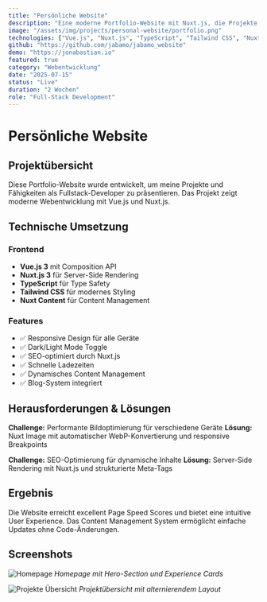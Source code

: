 ```yaml
---
title: "Persönliche Website"
description: "Eine moderne Portfolio-Website mit Nuxt.js, die Projekte und Blog-Artikel dynamisch über Nuxt Content verwaltet."
image: "/assets/img/projects/personal-website/portfolio.png"
technologies: ["Vue.js", "Nuxt.js", "TypeScript", "Tailwind CSS", "Nuxt Content"]
github: "https://github.com/jabamo/jabamo_website"
demo: "https://jonabastian.io"
featured: true
category: "Webentwicklung"
date: "2025-07-15"
status: "Live"
duration: "2 Wochen"
role: "Full-Stack Development"
---
```


# Persönliche Website

## Projektübersicht

Diese Portfolio-Website wurde entwickelt, um meine Projekte und Fähigkeiten als Fullstack-Developer zu präsentieren. Das Projekt zeigt moderne Webentwicklung mit Vue.js und Nuxt.js.

## Technische Umsetzung

### Frontend
- **Vue.js 3** mit Composition API
- **Nuxt.js 3** für Server-Side Rendering
- **TypeScript** für Type Safety
- **Tailwind CSS** für modernes Styling
- **Nuxt Content** für Content Management

### Features
- ✅ Responsive Design für alle Geräte
- ✅ Dark/Light Mode Toggle
- ✅ SEO-optimiert durch Nuxt.js
- ✅ Schnelle Ladezeiten
- ✅ Dynamisches Content Management
- ✅ Blog-System integriert

## Herausforderungen & Lösungen

**Challenge:** Performante Bildoptimierung für verschiedene Geräte
**Lösung:** Nuxt Image mit automatischer WebP-Konvertierung und responsive Breakpoints

**Challenge:** SEO-Optimierung für dynamische Inhalte
**Lösung:** Server-Side Rendering mit Nuxt.js und strukturierte Meta-Tags

## Ergebnis

Die Website erreicht excellent Page Speed Scores und bietet eine intuitive User Experience. Das Content Management System ermöglicht einfache Updates ohne Code-Änderungen.

## Screenshots

![Homepage](https://via.placeholder.com/800x400/3b82f6/ffffff?text=Homepage)
*Homepage mit Hero-Section und Experience Cards*

![Projekte Übersicht](https://via.placeholder.com/800x400/3b82f6/ffffff?text=Projekte)
*Projektübersicht mit alternierendem Layout*